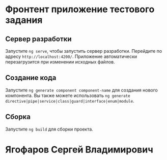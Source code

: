 # Фронтент приложение тестового задания


## Сервер разработки

Запустите `ng serve`, чтобы запустить сервер разработки. Перейдите по адресу `http://localhost:4200/`. Приложение автоматически перезагрузится при изменении исходных файлов.

## Создание кода

Запустите `ng generate component component-name` для создания нового компонента. Вы также можете использовать `ng generate directive|pipe|service|class|guard|interface|enum|module`.

## Сборка

Запустите `ng build` для сборки проекта. 

# Ягофаров Сергей Владимирович

